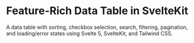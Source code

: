 # Feature-Rich Data Table in SvelteKit

A data table with sorting, checkbox selection, search, filtering, pagination, and loading/error states using Svelte 5, SvelteKit, and Tailwind CSS.
